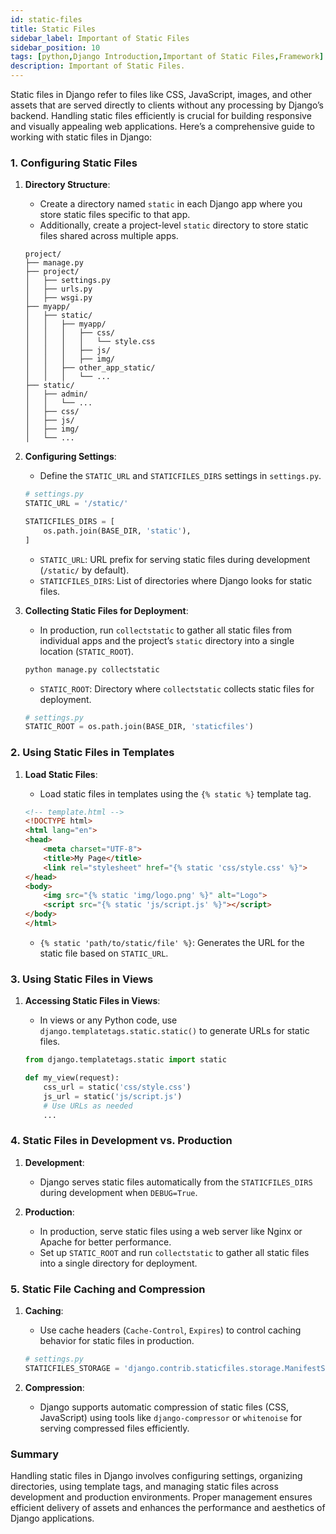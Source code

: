 ```yaml
---
id: static-files
title: Static Files
sidebar_label: Important of Static Files
sidebar_position: 10
tags: [python,Django Introduction,Important of Static Files,Framework]
description: Important of Static Files.
---
```


Static files in Django refer to files like CSS, JavaScript, images, and other assets that are served directly to clients without any processing by Django’s backend. Handling static files efficiently is crucial for building responsive and visually appealing web applications. Here’s a comprehensive guide to working with static files in Django:

### 1. **Configuring Static Files**

1. **Directory Structure**:
   - Create a directory named `static` in each Django app where you store static files specific to that app.
   - Additionally, create a project-level `static` directory to store static files shared across multiple apps.

   ```
   project/
   ├── manage.py
   ├── project/
   │   ├── settings.py
   │   ├── urls.py
   │   ├── wsgi.py
   ├── myapp/
   │   ├── static/
   │   │   ├── myapp/
   │   │   │   ├── css/
   │   │   │   │   └── style.css
   │   │   │   ├── js/
   │   │   │   ├── img/
   │   │   ├── other_app_static/
   │   │   │   └── ...
   ├── static/
   │   ├── admin/
   │   │   └── ...
   │   ├── css/
   │   ├── js/
   │   ├── img/
   │   └── ...
   ```

2. **Configuring Settings**:
   - Define the `STATIC_URL` and `STATICFILES_DIRS` settings in `settings.py`.

   ```python
   # settings.py
   STATIC_URL = '/static/'

   STATICFILES_DIRS = [
       os.path.join(BASE_DIR, 'static'),
   ]
   ```

   - `STATIC_URL`: URL prefix for serving static files during development (`/static/` by default).
   - `STATICFILES_DIRS`: List of directories where Django looks for static files.

3. **Collecting Static Files for Deployment**:
   - In production, run `collectstatic` to gather all static files from individual apps and the project’s `static` directory into a single location (`STATIC_ROOT`).

   ```bash
   python manage.py collectstatic
   ```

   - `STATIC_ROOT`: Directory where `collectstatic` collects static files for deployment.

   ```python
   # settings.py
   STATIC_ROOT = os.path.join(BASE_DIR, 'staticfiles')
   ```

### 2. **Using Static Files in Templates**

1. **Load Static Files**:
   - Load static files in templates using the `{% static %}` template tag.

   ```html
   <!-- template.html -->
   <!DOCTYPE html>
   <html lang="en">
   <head>
       <meta charset="UTF-8">
       <title>My Page</title>
       <link rel="stylesheet" href="{% static 'css/style.css' %}">
   </head>
   <body>
       <img src="{% static 'img/logo.png' %}" alt="Logo">
       <script src="{% static 'js/script.js' %}"></script>
   </body>
   </html>
   ```

   - `{% static 'path/to/static/file' %}`: Generates the URL for the static file based on `STATIC_URL`.

### 3. **Using Static Files in Views**

1. **Accessing Static Files in Views**:
   - In views or any Python code, use `django.templatetags.static.static()` to generate URLs for static files.

   ```python
   from django.templatetags.static import static

   def my_view(request):
       css_url = static('css/style.css')
       js_url = static('js/script.js')
       # Use URLs as needed
       ...
   ```

### 4. **Static Files in Development vs. Production**

1. **Development**:
   - Django serves static files automatically from the `STATICFILES_DIRS` during development when `DEBUG=True`.

2. **Production**:
   - In production, serve static files using a web server like Nginx or Apache for better performance.
   - Set up `STATIC_ROOT` and run `collectstatic` to gather all static files into a single directory for deployment.

### 5. **Static File Caching and Compression**

1. **Caching**:
   - Use cache headers (`Cache-Control`, `Expires`) to control caching behavior for static files in production.

   ```python
   # settings.py
   STATICFILES_STORAGE = 'django.contrib.staticfiles.storage.ManifestStaticFilesStorage'
   ```

2. **Compression**:
   - Django supports automatic compression of static files (CSS, JavaScript) using tools like `django-compressor` or `whitenoise` for serving compressed files efficiently.

### Summary

Handling static files in Django involves configuring settings, organizing directories, using template tags, and managing static files across development and production environments. Proper management ensures efficient delivery of assets and enhances the performance and aesthetics of Django applications.
